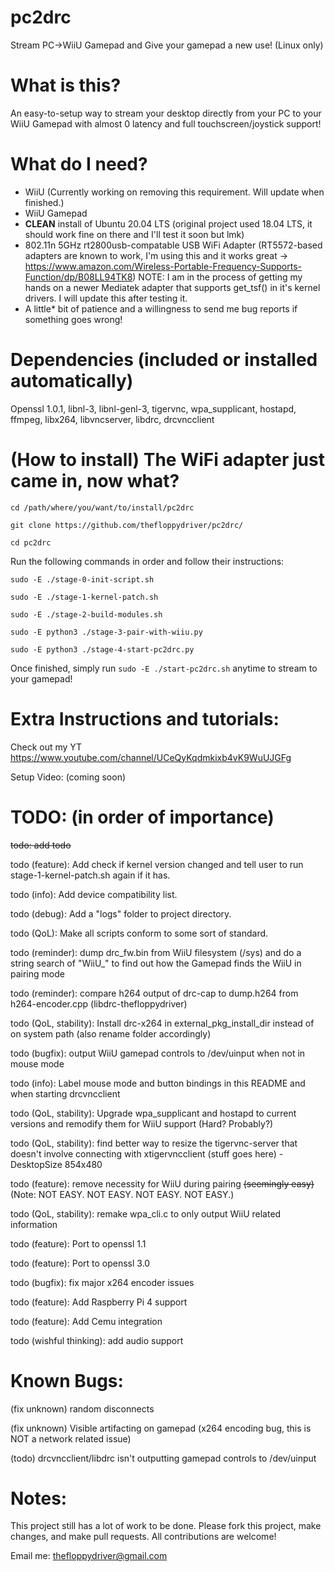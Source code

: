 # pc2drc
 Stream PC->WiiU Gamepad and Give your gamepad a new use! (Linux only)
 
 
# What is this?
 An easy-to-setup way to stream your desktop directly from your PC to your WiiU Gamepad with almost 0 latency and full touchscreen/joystick support!
 
 
 # What do I need?
  - WiiU (Currently working on removing this requirement. Will update when finished.)
  - WiiU Gamepad
  - **CLEAN** install of Ubuntu 20.04 LTS (original project used 18.04 LTS, it should work fine on there and I'll test it soon but lmk)
  - 802.11n 5GHz rt2800usb-compatable USB WiFi Adapter
     (RT5572-based adapters are known to work, I'm using this and it works great -> https://www.amazon.com/Wireless-Portable-Frequency-Supports-Function/dp/B08LL94TK8)
     NOTE: I am in the process of getting my hands on a newer Mediatek adapter that supports get_tsf() in it's kernel drivers. I will update this after testing it.
  - A little* bit of patience and a willingness to send me bug reports if something goes wrong!
  
  
 # Dependencies (included or installed automatically)
  Openssl 1.0.1, libnl-3, libnl-genl-3, tigervnc, wpa_supplicant, hostapd, ffmpeg, libx264, libvncserver, libdrc, drcvncclient
  
  
 # (How to install) The WiFi adapter just came in, now what?
  `cd /path/where/you/want/to/install/pc2drc`
  
  `git clone https://github.com/thefloppydriver/pc2drc/`
 
  `cd pc2drc`
  
  Run the following commands in order and follow their instructions:
  
   `sudo -E ./stage-0-init-script.sh`
   
   `sudo -E ./stage-1-kernel-patch.sh`
   
   `sudo -E ./stage-2-build-modules.sh`
   
   `sudo -E python3 ./stage-3-pair-with-wiiu.py`
   
   `sudo -E python3 ./stage-4-start-pc2drc.py`
   
  Once finished, simply run `sudo -E ./start-pc2drc.sh` anytime to stream to your gamepad!
   
   
 # Extra Instructions and tutorials:
  Check out my YT https://www.youtube.com/channel/UCeQyKqdmkixb4vK9WuUJGFg
  
  Setup Video: (coming soon)
   
   
 # TODO: (in order of importance)
   ~~todo: add todo~~
   
   todo (feature): Add check if kernel version changed and tell user to run stage-1-kernel-patch.sh again if it has.
   
   todo (info): Add device compatibility list.
   
   todo (debug): Add a "logs" folder to project directory.
   
   todo (QoL): Make all scripts conform to some sort of standard.
   
   todo (reminder): dump drc\_fw.bin from WiiU filesystem (/sys) and do a string search of "WiiU\_" to find out how the Gamepad finds the WiiU in pairing mode
   
   todo (reminder): compare h264 output of drc-cap to dump.h264 from h264-encoder.cpp (libdrc-thefloppydriver)
      
   todo (QoL, stability): Install drc-x264 in external_pkg_install_dir instead of on system path (also rename folder accordingly)
   
   todo (bugfix): output WiiU gamepad controls to /dev/uinput when not in mouse mode
   
   todo (info): Label mouse mode and button bindings in this README and when starting drcvncclient
   
   todo (QoL, stability): Upgrade wpa_supplicant and hostapd to current versions and remodify them for WiiU support (Hard? Probably?)
   
   todo (QoL, stability): find better way to resize the tigervnc-server that doesn't involve connecting with xtigervncclient (stuff goes here) -DesktopSize 854x480
   
   todo (feature): remove necessity for WiiU during pairing ~~(seemingly easy)~~ (Note: NOT EASY. NOT EASY. NOT EASY. NOT EASY.)
      
   todo (QoL, stability): remake wpa_cli.c to only output WiiU related information
   
   todo (feature): Port to openssl 1.1
   
   todo (feature): Port to openssl 3.0

   todo (bugfix): fix major x264 encoder issues
   
   todo (feature): Add Raspberry Pi 4 support
   
   todo (feature): Add Cemu integration
   
   todo (wishful thinking): add audio support
   
 
 # Known Bugs: 
 
  (fix unknown) random disconnects
  
  (fix unknown) Visible artifacting on gamepad (x264 encoding bug, this is NOT a network related issue)
  
  (todo) drcvncclient/libdrc isn't outputting gamepad controls to /dev/uinput
   
 
 # Notes:
  This project still has a lot of work to be done. Please fork this project, make changes, and make pull requests. All contributions are welcome! 
  
  Email me: thefloppydriver@gmail.com
